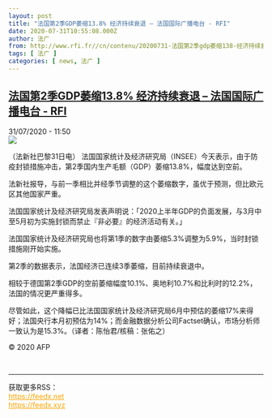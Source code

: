 ```yaml
---
layout: post
title: "法国第2季GDP萎缩13.8% 经济持续衰退 – 法国国际广播电台 - RFI"
date: 2020-07-31T10:55:08.000Z
author: 法广
from: http://www.rfi.fr//cn/contenu/20200731-法国第2季gdp萎缩138-经济持续衰退
tags: [ 法广 ]
categories: [ news, 法广 ]
---
```

<!--1596192908000-->
[法国第2季GDP萎缩13.8% 经济持续衰退 – 法国国际广播电台 - RFI](http://www.rfi.fr//cn/contenu/20200731-%E6%B3%95%E5%9B%BD%E7%AC%AC2%E5%AD%A3gdp%E8%90%8E%E7%BC%A9138-%E7%BB%8F%E6%B5%8E%E6%8C%81%E7%BB%AD%E8%A1%B0%E9%80%80)
------

<div>
<div>31/07/2020 - 11:50</div><img src="https://s.rfi.fr/media/display/fa7c521c-d314-11ea-b81c-005056a964fe/w:310/p:16x9/eco0005b.200731175002.jpg"><div class="t-content__body u-clearfix"><div class="m-interstitial"></div><p>（法新社巴黎31日电）    法国国家统计及经济研究局（INSEE）今天表示，由于防疫封锁措施冲击，第2季国内生产毛额（GDP）萎缩13.8%，幅度达到空前。</p><p>    法新社报导，与前一季相比并经季节调整的这个萎缩数字，虽优于预测，但比欧元区其他国家严重。</p><p>    法国国家统计及经济研究局发表声明说：「2020上半年GDP的负面发展，与3月中至5月初为实施封锁而禁止『非必要』的经济活动有关。」</p><p>    法国国家统计及经济研究局也将第1季的数字由萎缩5.3%调整为5.9%，当时封锁措施刚开始实施。</p><p>    第2季的数据表示，法国经济已连续3季萎缩，目前持续衰退中。</p><p>    相较于德国第2季GDP的空前萎缩幅度10.1%、奥地利10.7%和比利时的12.2%，法国的情况更严重得多。</p><p>    尽管如此，这个降幅已比法国国家统计及经济研究局6月中预估的萎缩17%来得好；法国央行本月初预估为14%；而金融数据分析公司Factset确认，市场分析师一致认为是15.3%。（译者：陈怡君/核稿：张佑之）</p><p></p><p class="t-copyright">© 2020 AFP</p>        </div><br><hr><div>获取更多RSS：<br><a href="https://feedx.net" style="color:orange" target="_blank">https://feedx.net</a> <br><a href="https://feedx.xyz" style="color:orange" target="_blank">https://feedx.xyz</a><br></div>
</div>
